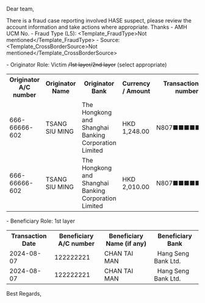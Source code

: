 Dear team,

There is a fraud case reporting involved HASE  suspect, please review the account information and take actions where appropriate. Thanks
\- AMH UCM No. 
\- Fraud Type (L5): <Template_FraudType>Not mentioned</Template_FraudType>
\- Source: <Template_CrossBorderSource>Not mentioned</Template_CrossBorderSource>

\- Originator Role: Victim ~~/1st layer/2nd layer~~ (select appropriate)
<table><tr><th>Originator A/C number</th><th>Originator Name</th><th>Originator Bank</th><th>Currency / Amount</th><th>Transaction ref. number</th></tr>
<tr><td><Template_Victim1_Account1_AccountNumber>666-66666-602</Template_Victim1_Account1_AccountNumber></td><td><Template_Victim1_Name>TSANG SIU MING</Template_Victim1_Name></td><td><Template_Victim1_Account1_Bank>The Hongkong and Shanghai Banking Corporation Limited  </Template_Victim1_Account1_Bank></td><td><Template_Located_FraudPayment2_CurrencyAmount>HKD 1,248.00</Template_Located_FraudPayment2_CurrencyAmount></td><td>N807■■■■■■■■</td></tr>
<tr><td><Template_Victim1_Account1_AccountNumber>666-66666-602</Template_Victim1_Account1_AccountNumber></td><td><Template_Victim1_Name>TSANG SIU MING</Template_Victim1_Name></td><td><Template_Victim1_Account1_Bank>The Hongkong and Shanghai Banking Corporation Limited  </Template_Victim1_Account1_Bank></td><td><Template_Located_FraudPayment3_CurrencyAmount>HKD 2,010.00</Template_Located_FraudPayment3_CurrencyAmount></td><td>N807■■■■■■■■</td></tr>
</table>

\- Beneficiary Role: 1st layer
<table><tr><th>Transaction Date</th><th>Beneficiary A/C number</th><th>Beneficiary Name (if any)</th><th>Beneficiary Bank</th></tr>
<tr><td><Template_Located_FraudPayment2_Date>2024-08-07</Template_Located_FraudPayment2_Date></td><td><Template_Suspect1_AccountNumber>122222221</Template_Suspect1_AccountNumber></td><td><Template_Suspect1_Name>CHAN TAI MAN </Template_Suspect1_Name></td><td><Template_Suspect1_Bank>  Hang Seng Bank Ltd.  </Template_Suspect1_Bank></td></tr>
<tr><td><Template_Located_FraudPayment3_Date>2024-08-07</Template_Located_FraudPayment3_Date></td><td><Template_Suspect1_AccountNumber>122222221</Template_Suspect1_AccountNumber></td><td><Template_Suspect1_Name>CHAN TAI MAN </Template_Suspect1_Name></td><td><Template_Suspect1_Bank>  Hang Seng Bank Ltd.  </Template_Suspect1_Bank></td></tr>
</table>

Best Regards,